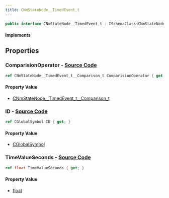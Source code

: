 ```yaml
---
title: CNmStateNode__TimedEvent_t
---
```


```csharp
public interface CNmStateNode__TimedEvent_t : ISchemaClass<CNmStateNode__TimedEvent_t>, ISchemaField, ISchemaClass, INativeHandle
```

#### Implements

## Properties

### **ComparisionOperator** - [Source Code](https://github.com/swiftly-solution/swiftlys2/blob/main/managed/src/SwiftlyS2.Generated/Schemas/Interfaces/CNmStateNode__TimedEvent_t.cs#L20)

```csharp
ref CNmStateNode__TimedEvent_t__Comparison_t ComparisionOperator { get; }
```

#### Property Value

- [CNmStateNode__TimedEvent_t__Comparison_t](/docs/api/shared/schemadefinitions/cnmstatenode__timedevent_t__comparison_t)

### **ID** - [Source Code](https://github.com/swiftly-solution/swiftlys2/blob/main/managed/src/SwiftlyS2.Generated/Schemas/Interfaces/CNmStateNode__TimedEvent_t.cs#L16)

```csharp
ref CGlobalSymbol ID { get; }
```

#### Property Value

- [CGlobalSymbol](/docs/api/shared/natives/cglobalsymbol)

### **TimeValueSeconds** - [Source Code](https://github.com/swiftly-solution/swiftlys2/blob/main/managed/src/SwiftlyS2.Generated/Schemas/Interfaces/CNmStateNode__TimedEvent_t.cs#L18)

```csharp
ref float TimeValueSeconds { get; }
```

#### Property Value

- [float](https://learn.microsoft.com/dotnet/api/system.single)

